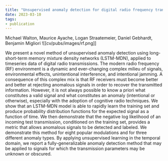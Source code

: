 ```yaml
---
title: "Unsupervised anomaly detection for digital radio frequency transmissions"
date: 2023-03-10
tags:
- publication
---
```

Michael Walton, Maurice Ayache, Logan Straatemeier, Daniel Gebhardt, Benjamin Migliori
![[cv/pubs/images/rf.png]]

We present a novel method of unsupervised anomaly detection using long-short-term memory mixture density networks (LSTM-MDN), applied to timeseries data of digital radio transmissions. The modern radio frequency (RF) environment is a dynamic and ever-changing complex milieu of signals, environmental effects, unintentional interference, and intentional jamming. A consequence of this complex mix is that RF receivers must become better and better at rejecting anomalous signals in order to recover the transmitted information. However, it is not always possible to know a priori what constitutes a valid signal and what constitutes an anomaly (intentional or otherwise), especially with the adoption of cognitive radio techniques. We show that an LSTM-MDN model is able to rapidly learn the training set and produce probability distribution functions for the expected signal as a function of time. We then demonstrate that the negative log likelihood of an incoming test transmission, conditioned on the training set, provides a metric that allows anomalous signals to be detected and labeled. We demonstrate this method for eight popular modulations and for three different anomaly types. By applying unsupervised learning in the temporal domain, we report a fully-generalizable anomaly detection method that may be applied to signals for which the transmission parameters may be unknown or obscured.